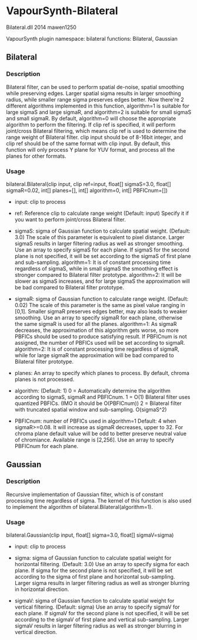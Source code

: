 # VapourSynth-Bilateral

Bilateral.dll 2014 mawen1250

VapourSynth plugin
namespace: bilateral
functions: Bilateral, Gaussian

## Bilateral

### Description

Bilateral filter, can be used to perform spatial de-noise, spatial smoothing while preserving edges.
Larger spatial sigma results in larger smoothing radius, while smaller range sigma preserves edges better.
Now there're 2 different algorithms implemented in this function, algorithm=1 is suitable for large sigmaS and large sigmaR, and algorithm=2 is suitable for small sigmaS and small sigmaR. By default, algorithm=0 will choose the appropriate algorithm to perform the filtering.
If clip ref is specified, it will perform joint/cross Bilateral filtering, which means clip ref is used to determine the range weight of Bilateral filter.
clip input should be of 8-16bit integer, and clip ref should be of the same format with clip input.
By default, this function will only process Y plane for YUV format, and process all the planes for other formats.

### Usage

bilateral.Bilateral(clip input, clip ref=input, float[] sigmaS=3.0, float[] sigmaR=0.02, int[] planes=[], int[] algorithm=0, int[] PBFICnum=[])

- input: clip to process

- ref: Reference clip to calculate range weight (Default: input)
Specify it if you want to perform joint/cross Bilateral filter.

- sigmaS: sigma of Gaussian function to calculate spatial weight. (Default: 3.0)
The scale of this parameter is equivalent to pixel distance.
Larger sigmaS results in larger filtering radius as well as stronger smoothing.
Use an array to specify sigmaS for each plane. If sigmaS for the second plane is not specified, it will be set according to the sigmaS of first plane and sub-sampling.
algorithm=1: It is of constant processing time regardless of sigmaS, while in small sigmaS the smoothing effect is stronger compared to Bilateral filter prototype.
algorithm=2: It will be slower as sigmaS increases, and for large sigmaS the approximation will be bad compared to Bilateral filter prototype.

- sigmaR: sigma of Gaussian function to calculate range weight. (Default: 0.02)
The scale of this parameter is the same as pixel value ranging in [0,1].
Smaller sigmaR preserves edges better, may also leads to weaker smoothing.
Use an array to specify sigmaR for each plane, otherwise the same sigmaR is used for all the planes.
algorithm=1: As sigmaR decreases, the approximation of this algorithm gets worse, so more PBFICs should be used to produce satisfying result. If PBFICnum is not assigned, the number of PBFICs used will be set according to sigmaR.
algorithm=2: It is of constant processing time regardless of sigmaR, while for large sigmaR the approximation will be bad compared to Bilateral filter prototype.

- planes: An array to specify which planes to process. By default, chroma planes is not processed.

- algorithm: (Default: 1)
0 = Automatically determine the algorithm according to sigmaS, sigmaR and PBFICnum.
1 = O(1) Bilateral filter uses quantized PBFICs. (IMO it should be O(PBFICnum))
2 = Bilateral filter with truncated spatial window and sub-sampling. O(sigmaS^2)

- PBFICnum: number of PBFICs used in algorithm=1
Default: 4 when sigmaR>=0.08. It will increase as sigmaR decreases, upper to 32. For chroma plane default value will be odd to better preserve neutral value of chromiance.
Available range is [2,256].
Use an array to specify PBFICnum for each plane.

## Gaussian

### Description

Recursive implementation of Gaussian filter, which is of constant processing time regardless of sigma.
The kernel of this function is also used to implement the algorithm of bilateral.Bilateral(algorithm=1).

### Usage

bilateral.Gaussian(clip input, float[] sigma=3.0, float[] sigmaV=sigma)

- input: clip to process

- sigma: sigma of Gaussian function to calculate spatial weight for horizontal filtering. (Default: 3.0)
Use an array to specify sigma for each plane. If sigma for the second plane is not specified, it will be set according to the sigma of first plane and horizontal sub-sampling.
Larger sigma results in larger filtering radius as well as stronger blurring in horizontal direction.

- sigmaV: sigma of Gaussian function to calculate spatial weight for vertical filtering. (Default: sigma)
Use an array to specify sigmaV for each plane. If sigmaV for the second plane is not specified, it will be set according to the sigmaV of first plane and vertical sub-sampling.
Larger sigmaV results in larger filtering radius as well as stronger blurring in vertical direction.
